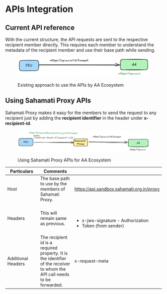 # APIs Integration

## Current API reference <a href="#current-api-reference" id="current-api-reference"></a>

With the current structure, the API requests are sent to the respective recipient member directly. This requires each member to understand the metadata of the recipient member and use their base path while sending.

<figure><img src="../../.gitbook/assets/Proxy-Existing-workflow.png" alt=""><figcaption><p>Existing approach to use the APIs by AA Ecosystem</p></figcaption></figure>

## Using Sahamati Proxy APIs <a href="#using-sahamati-proxy-apis" id="using-sahamati-proxy-apis"></a>

Sahamati Proxy makes it easy for the members to send the request to any recipient just by adding the **recipient identifier** in the header under **x-recipient-id**.



<figure><img src="../../.gitbook/assets/Router-main-usage-1.png" alt=""><figcaption><p>Using Sahamati Proxy APIs for AA Ecosystem</p></figcaption></figure>

<table><thead><tr><th width="157">Particulars</th><th width="176">Comments</th><th></th></tr></thead><tbody><tr><td>Host</td><td>The base path to use by the members of Sahamati Proxy.</td><td><a href="https://api.sandbox.sahamati.org.in/proxy">​https://api.sandbox.sahamati.org.in/proxy</a></td></tr><tr><td>Headers</td><td>This will remain same as previous.</td><td><p>​</p><ul><li>x-jws-signature - Authorization</li><li>Token (from sender)</li></ul></td></tr><tr><td>Additional Headers</td><td>The recipient id is a required property. It is the identifier of the receiver to whom the API call needs to be forwarded.</td><td>x-request-meta</td></tr></tbody></table>
